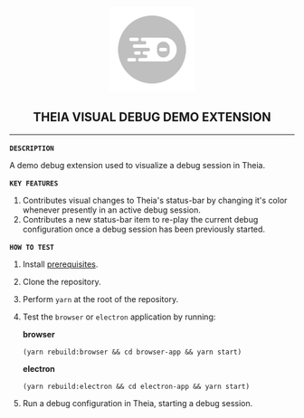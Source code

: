 <div align='center'>

<br />
<img src='./logo/theia.svg' height=150>
<br />

<h2>THEIA VISUAL DEBUG DEMO EXTENSION</h2>

---

</div>

**`DESCRIPTION`**

A demo debug extension used to visualize a debug session in Theia.

**`KEY FEATURES`**

1. Contributes visual changes to Theia's status-bar by changing it's color whenever presently in an active debug session.
2. Contributes a new status-bar item to re-play the current debug configuration once a debug session has been previously started.

**`HOW TO TEST`**
1. Install [prerequisites](https://github.com/theia-ide/theia/blob/master/doc/Developing.md#prerequisites).
2. Clone the repository.
3. Perform `yarn` at the root of the repository.
4. Test the `browser` or `electron` application by running:

    **browser**
    ```console
    (yarn rebuild:browser && cd browser-app && yarn start)
    ```

    **electron**
    ```console
    (yarn rebuild:electron && cd electron-app && yarn start)
    ```
5. Run a debug configuration in Theia, starting a debug session.